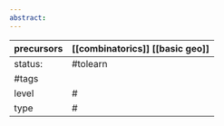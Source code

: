 ```yaml
---
abstract:
---
```


| precursors | [[combinatorics]] [[basic geo]] |
| ---------- | ------------------------------------ |
| status:    | #tolearn                             |
| #tags      |                                      |
| level      | #                                    |
| type       | #                         |
